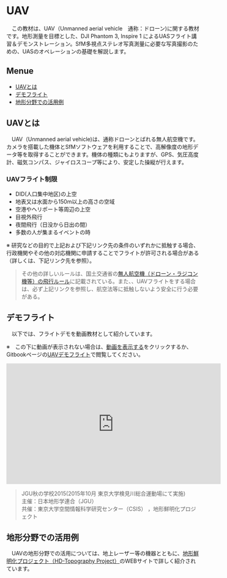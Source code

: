 # UAV
　この教材は、UAV（Unmanned aerial vehicle　通称：ドローン)に関する教材です。地形測量を目標とした、DJI Phantom 3, Inspire 1 によるUASフライト講習＆デモンストレーション。SfM多視点ステレオ写真測量に必­要な写真撮影のための、UASのオペレーションの基礎を解説します。

**Menue**
---
- [UAVとは](#UAVとは)
- [デモフライト](#デモフライト)
- [地形分野での活用例](#地形分野での活用例)


## UAVとは
　UAV（Unmanned aerial vehicle)は、通称ドローンとばれる無人航空機です。カメラを搭載した機体とSfMソフトウェアを利用することで、高解像度の地形データ等を取得することができます。機体の種類にもよりますが、GPS、気圧高度計、磁気コンパス、ジャイロスコープ等により、安定した操縦が行えます。

### UAVフライト制限

- DID(人口集中地区)の上空
- 地表又は水面から150m以上の高さの空域
- 空港やヘリポート等周辺の上空
- 目視外飛行
- 夜間飛行（日没から日出の間）
- 多数の人が集まるイベントの時

※ 研究などの目的で上記および下記リンク先の条件のいずれかに抵触する場合、行政機関やその他の対応機関に申請することでフライトが許可される場合がある（詳しくは、下記リンク先を参照）。

> その他の詳しいルールは、国土交通省の[無人航空機（ドローン・ラジコン機等）の飛行ルール](http://www.mlit.go.jp/koku/koku_tk10_000003.html)に記載されている。また、、UAVフライトをする場合は、必ず上記リンクを参照し、航空法等に抵触しないよう安全に行う必要がある。


## デモフライト
　以下では、フライトデモを動画教材として紹介しています。

※　この下に動画が表示されない場合は、[動画を表示する](https://www.youtube.com/embed/ZLG4tztYh_U)をクリックするか、Gitbookページの[UAVデモフライト](https://gis-oer.github.io/gitbook/book/GIS%E3%82%AA%E3%83%BC%E3%83%97%E3%83%B3%E6%95%99%E6%9D%90/%E6%A9%9F%E6%9D%90%E3%81%AE%E6%B4%BB%E7%94%A8/UAV/uav.html)で閲覧してください。

<div style = "text-align: center;">
<iframe width="560" height="315" src="https://www.youtube.com/embed/ZLG4tztYh_U" frameborder="0" allowfullscreen></iframe></div>

>JGU秋の学校2015(2015年10月 東京大学検見川総合運動場にて実施)<br>主催：日本地形学連合（JGU）<br>共催：東京大学空間情報科学研究センター（CSIS） ，地形鮮明化プロジェクト


## 地形分野での活用例
　UAVの地形分野での活用については、地上レーザー等の機器とともに、[地形鮮明化プロジェクト（HD-Topography Project）](http://hdtopography.blogspot.com/)のWEBサイトで詳しく紹介されています。
